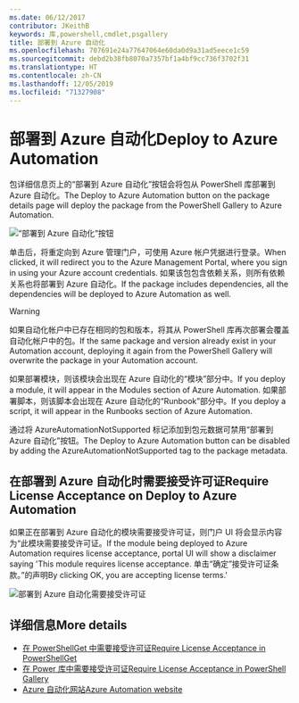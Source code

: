 ```yaml
---
ms.date: 06/12/2017
contributor: JKeithB
keywords: 库,powershell,cmdlet,psgallery
title: 部署到 Azure 自动化
ms.openlocfilehash: 707691e24a77647064e60da0d9a31ad5eece1c59
ms.sourcegitcommit: debd2b38fb8070a7357bf1a4bf9cc736f3702f31
ms.translationtype: HT
ms.contentlocale: zh-CN
ms.lasthandoff: 12/05/2019
ms.locfileid: "71327908"
---
```

# <a name="deploy-to-azure-automation"></a><span data-ttu-id="8ee34-103">部署到 Azure 自动化</span><span class="sxs-lookup"><span data-stu-id="8ee34-103">Deploy to Azure Automation</span></span>

<span data-ttu-id="8ee34-104">包详细信息页上的“部署到 Azure 自动化”按钮会将包从 PowerShell 库部署到 Azure 自动化。</span><span class="sxs-lookup"><span data-stu-id="8ee34-104">The Deploy to Azure Automation button on the package details page will deploy the package from the PowerShell Gallery to Azure Automation.</span></span>

![“部署到 Azure 自动化”按钮](../../Images/DeployToAzureAutomationButton.png)

<span data-ttu-id="8ee34-106">单击后，将重定向到 Azure 管理门户，可使用 Azure 帐户凭据进行登录。</span><span class="sxs-lookup"><span data-stu-id="8ee34-106">When clicked, it will redirect you to the Azure Management Portal, where you sign in using your Azure account credentials.</span></span>
<span data-ttu-id="8ee34-107">如果该包包含依赖关系，则所有依赖关系也将部署到 Azure 自动化。</span><span class="sxs-lookup"><span data-stu-id="8ee34-107">If the package includes dependencies, all the dependencies will be deployed to Azure Automation as well.</span></span>

> [!WARNING]
> <span data-ttu-id="8ee34-108">如果自动化帐户中已存在相同的包和版本，将其从 PowerShell 库再次部署会覆盖自动化帐户中的包。</span><span class="sxs-lookup"><span data-stu-id="8ee34-108">If the same package and version already exist in your Automation account, deploying it again from the PowerShell Gallery will overwrite the package in your Automation account.</span></span>

<span data-ttu-id="8ee34-109">如果部署模块，则该模块会出现在 Azure 自动化的“模块”部分中。</span><span class="sxs-lookup"><span data-stu-id="8ee34-109">If you deploy a module, it will appear in the Modules section of Azure Automation.</span></span>  <span data-ttu-id="8ee34-110">如果部署脚本，则该脚本会出现在 Azure 自动化的“Runbook”部分中。</span><span class="sxs-lookup"><span data-stu-id="8ee34-110">If you deploy a script, it will appear in the Runbooks section of Azure Automation.</span></span>

<span data-ttu-id="8ee34-111">通过将 AzureAutomationNotSupported 标记添加到包元数据可禁用“部署到 Azure 自动化”按钮。</span><span class="sxs-lookup"><span data-stu-id="8ee34-111">The Deploy to Azure Automation button can be disabled by adding the AzureAutomationNotSupported tag to the package metadata.</span></span>

## <a name="require-license-acceptance-on-deploy-to-azure-automation"></a><span data-ttu-id="8ee34-112">在部署到 Azure 自动化时需要接受许可证</span><span class="sxs-lookup"><span data-stu-id="8ee34-112">Require License Acceptance on Deploy to Azure Automation</span></span>

<span data-ttu-id="8ee34-113">如果正在部署到 Azure 自动化的模块需要接受许可证，则门户 UI 将会显示内容为“此模块需要接受许可证。</span><span class="sxs-lookup"><span data-stu-id="8ee34-113">If the module being deployed to Azure Automation requires license acceptance, portal UI will show a disclaimer saying 'This module requires license acceptance.</span></span> <span data-ttu-id="8ee34-114">单击“确定”接受许可证条款。”的声明</span><span class="sxs-lookup"><span data-stu-id="8ee34-114">By clicking OK, you are accepting license terms.'</span></span>

![部署到 Azure 自动化需要接受许可证](../../Images/DeployToAzureAutomationRequireLicenseAcceptanceDisclaimer.png)

## <a name="more-details"></a><span data-ttu-id="8ee34-116">详细信息</span><span class="sxs-lookup"><span data-stu-id="8ee34-116">More details</span></span>

- [<span data-ttu-id="8ee34-117">在 PowerShellGet 中需要接受许可证</span><span class="sxs-lookup"><span data-stu-id="8ee34-117">Require License Acceptance in PowerShellGet</span></span>](../../concepts/module-license-acceptance.md)
- [<span data-ttu-id="8ee34-118">在 Power 库中需要接受许可证</span><span class="sxs-lookup"><span data-stu-id="8ee34-118">Require License Acceptance in PowerShell Gallery</span></span>](packages-that-require-license-acceptance.md)
- [<span data-ttu-id="8ee34-119">Azure 自动化网站</span><span class="sxs-lookup"><span data-stu-id="8ee34-119">Azure Automation website</span></span>](https://azure.microsoft.com/services/automation/)
